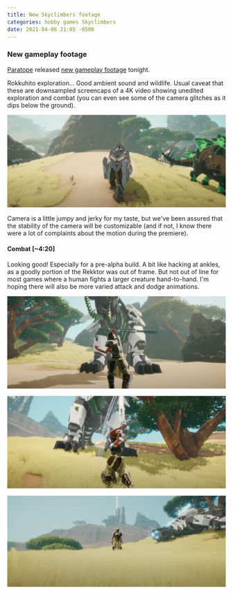 ```yaml
---
title: New Skyclimbers footage
categories: hobby games Skyclimbers
date: 2021-04-06 21:05 -0500
---
```

### New gameplay footage

[Paratope](https://www.paratope.co) released [new gameplay footage](https://www.youtube.com/watch?v=kfmktpNrB8g) tonight. 

Rokkuhito exploration... Good ambient sound and wildlife. Usual caveat that these are downsampled screencaps of a 4K video showing unedited exploration and combat (you can even see some of the camera glitches as it dips below the ground).

![Some light exploration](/assets/images/Screencap_1.png)

Camera is a little jumpy and jerky for my taste, but we've been assured that the stability of the camera will be customizable (and if not, I know there were a lot of complaints about the motion during the premiere).

#### Combat [~4:20]

Looking good! Especially for a pre-alpha build. A bit like hacking at ankles, as a goodly portion of the Rekktor was out of frame. But not out of line for most games where a human fights a larger creature hand-to-hand. I'm hoping there will also be more varied attack and dodge animations.

![Combat 1](/assets/images/Screencap_2.png)

![Combat 2](/assets/images/Screencap_3.png)

![Combat 3](/assets/images/Screencap_4.png)
